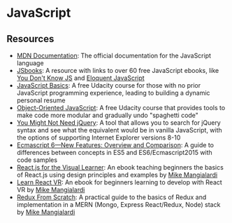 # JavaScript

## Resources

* [MDN Documentation](https://developer.mozilla.org/en-US/docs/Web/JavaScript): The official documentation for the JavaScript language
* [JSbooks](http://jsbooks.revolunet.com/): A resource with links to over 60 free JavaScript ebooks, like [You Don't Know JS](http://youdontknowjs.com/) and [Eloquent JavaScript](http://eloquentjavascript.net/)
* [JavaScript Basics](https://www.udacity.com/course/javascript-basics--ud804): A free Udacity course for those with no prior JavaScript programming experience, leading to building a dynamic personal resume
* [Object-Oriented JavaScript](https://www.udacity.com/course/object-oriented-javascript--ud015): A free Udacity course that provides tools to make code more modular and gradually undo "spaghetti code"
* [You Might Not Need jQuery](http://youmightnotneedjquery.com/): A tool that allows you to search for jQuery syntax and see what the equivalent would be in vanilla JavaScript, with the options of supporting Internet Explorer versions 8-10
* [Ecmascript 6—New Features: Overview and Comparison](http://es6-features.org/): A guide to differences between concepts in ES5 and ES6/Ecmascript2015 with code samples
* [React.js for the Visual Learner](https://leanpub.com/reactjsforthevisuallearner): An ebook teaching beginners the basics of React.js using design principles and examples by [Mike Mangialardi](http://mike.codingartist.io/)
* [Learn React VR](https://leanpub.com/learnreactvr): An ebook for beginners learning to develop with React VR by [Mike Mangialardi](http://mike.codingartist.io/)
* [Redux From Scratch](https://leanpub.com/reduxfromscratch): A practical guide to the basics of Redux and implementation in a MERN \(Mongo, Express React/Redux, Node\) stack by [Mike Mangialardi](http://mike.codingartist.io/)



